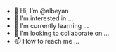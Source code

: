 - 👋 Hi, I’m @albeyan
- 👀 I’m interested in ...
- 🌱 I’m currently learning ...
- 💞️ I’m looking to collaborate on ...
- 📫 How to reach me ...

<!---
albeyan/albeyan is a ✨ special ✨ repository because its `README.md` (this file) appears on your GitHub profile.
You can click the Preview link to take a look at your changes.
--->
